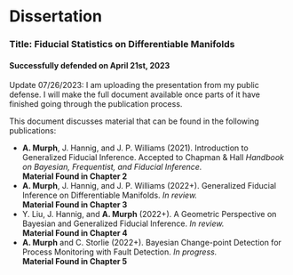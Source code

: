 Dissertation
========
### Title: Fiducial Statistics on Differentiable Manifolds
#### Successfully defended on April 21st, 2023

Update 07/26/2023: I am uploading the presentation from my public defense.  I will make the full document available once parts of it have finished going through the publication process.

This document discusses material that can be found in the following publications:
<ul>
  <li>
    <b>A. Murph</b>, J. Hannig, and J. P. Williams (2021). Introduction to Generalized Fiducial Inference. Accepted to Chapman &#38; Hall <i>Handbook on Bayesian, Frequentist, and Fiducial Inference.</i> <br> <b>Material Found in Chapter 2</b>
  </li>
  <li>
    <b>A. Murph</b>, J. Hannig, and J. P. Williams (2022+). Generalized Fiducial Inference on Differentiable Manifolds. <i>In review.</i> <br> <b>Material Found in Chapter 3</b> 
  </li>
  <li>
    Y. Liu, J. Hannig, and <b>A. Murph</b> (2022+). A Geometric Perspective on Bayesian and Generalized Fiducial Inference. <i>In review.</i> <br> <b>Material Found in Chapter 4</b>
  </li>
  <li>
    <b>A. Murph</b> and C. Storlie (2022+).  Bayesian Change-point Detection for Process Monitoring with Fault Detection. <i>In progress.</i> <br> <b>Material Found in Chapter 5</b>
  </li>
    <br>
</ul>